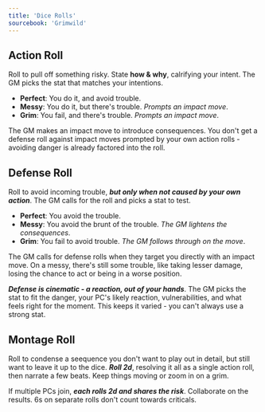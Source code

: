 ```yaml
---
title: 'Dice Rolls'
sourcebook: 'Grimwild'
---
```


## Action Roll

Roll to pull off something risky. State **how & why**, calrifying your intent. The GM picks the stat that matches your intentions.

- **Perfect**: You do it, and avoid trouble.
- **Messy**: You do it, but there's trouble. _Prompts an impact move_.
- **Grim**: You fail, and there's trouble. _Prompts an impact move_.

The GM makes an impact move to introduce consequences. You don't get a defense roll against impact moves prompted by your own action rolls - avoiding danger is already factored into the roll.

## Defense Roll

Roll to avoid incoming trouble, **_but only when not caused by your own action_**. The GM calls for the roll and picks a stat to test.

- **Perfect**: You avoid the trouble.
- **Messy**: You avoid the brunt of the trouble. _The GM lightens the consequences_.
- **Grim**: You fail to avoid trouble. _The GM follows through on the move_.

The GM calls for defense rolls when they target you directly with an impact move. On a messy, there's still some trouble, like taking lesser damage, losing the chance to act or being in a worse position.

**_Defense is cinematic - a reaction, out of your hands_**. The GM picks the stat to fit the danger, your PC's likely reaction, vulnerabilities, and what feels right for the moment. This keeps it varied - you can't always use a strong stat.

## Montage Roll

Roll to condense a seequence you don't want to play out in detail, but still want to leave it up to the dice. **_Roll 2d_**, resolving it all as a single action roll, then narrate a few beats. Keep things moving or zoom in on a grim.

If multiple PCs join, **_each rolls 2d and shares the risk_**. Collaborate on the results. 6s on separate rolls don't count towards criticals.

